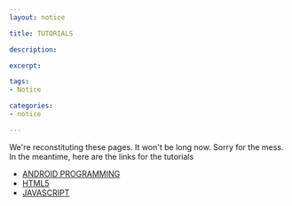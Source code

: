 ```yaml
---
layout: notice

title: TUTORIALS

description: 

excerpt: 

tags:
- Notice

categories:
- notice

---
```


We're reconstituting these pages. It won't be long now. Sorry for the mess. In the meantime, here are the links for the tutorials

* [ANDROID PROGRAMMING](/android-programming-tutorial)
* [HTML5](#)
* [JAVASCRIPT](#)

